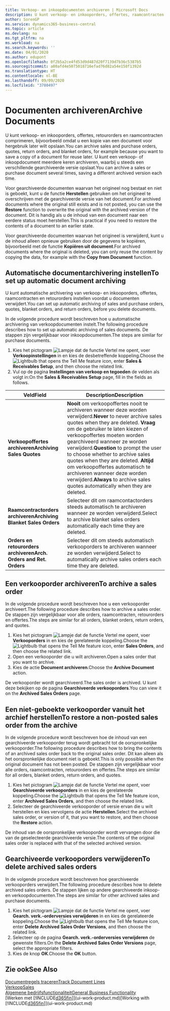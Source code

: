 ```yaml
---
title: Verkoop- en inkoopdocumenten archiveren | Microsoft Docs
description: U kunt verkoop- en inkooporders, offertes, raamcontracten, retourorders en raamcontracten archiveren en u kunt het gearchiveerde document gebruiken om het document waaruit het is gearchiveerd, opnieuw te maken.
author: SorenGP
ms.service: dynamics365-business-central
ms.topic: article
ms.devlang: na
ms.tgt_pltfrm: na
ms.workload: na
ms.search.keywords: ''
ms.date: 04/01/2020
ms.author: edupont
ms.openlocfilehash: 0f2b5a2ce4fd53d9d487d20f7139d7b36c5387b5
ms.sourcegitcommit: a80afd4e5075018716efad76d82a54e158f1392d
ms.translationtype: HT
ms.contentlocale: nl-BE
ms.lasthandoff: 09/09/2020
ms.locfileid: "3780497"
---
```

# <a name="archive-documents"></a><span data-ttu-id="71aed-103">Documenten archiveren</span><span class="sxs-lookup"><span data-stu-id="71aed-103">Archive Documents</span></span>
<span data-ttu-id="71aed-104">U kunt verkoop- en inkooporders, offertes, retourorders en raamcontracten comprimeren, bijvoorbeeld omdat u een kopie van een document voor hergebruik later wilt opslaan.</span><span class="sxs-lookup"><span data-stu-id="71aed-104">You can archive sales and purchase orders, quotes, return orders, and blanket orders, for example because you want to save a copy of a document for reuse later.</span></span> <span data-ttu-id="71aed-105">U kunt een verkoop- of inkoopdocument meerdere keren archiveren, waarbij u steeds een verschillende gearchiveerde versie opslaat.</span><span class="sxs-lookup"><span data-stu-id="71aed-105">You can archive a sales or purchase document several times, saving a different archived version each time.</span></span>

<span data-ttu-id="71aed-106">Voor gearchiveerde documenten waarvan het origineel nog bestaat en niet is geboekt, kunt u de functie **Herstellen** gebruiken om het origineel te overschrijven met de gearchiveerde versie van het document.</span><span class="sxs-lookup"><span data-stu-id="71aed-106">For archived documents where the original still exists and is not posted, you can use the **Restore** function to overwrite the original with the archived version of the document.</span></span> <span data-ttu-id="71aed-107">Dit is handig als u de inhoud van een document naar een eerdere status moet herstellen.</span><span class="sxs-lookup"><span data-stu-id="71aed-107">This is practical if you need to restore the contents of a document to an earlier state.</span></span>

<span data-ttu-id="71aed-108">Voor gearchiveerde documenten waarvan het origineel is verwijderd, kunt u de inhoud alleen opnieuw gebruiken door de gegevens te kopiëren, bijvoorbeeld met de functie **Kopiëren uit document**.</span><span class="sxs-lookup"><span data-stu-id="71aed-108">For archived documents where the original is deleted, you can only reuse the content by copying the data, for example with the **Copy from Document** function.</span></span>   

## <a name="to-set-up-automatic-document-archiving"></a><span data-ttu-id="71aed-109">Automatische documentarchivering instellen</span><span class="sxs-lookup"><span data-stu-id="71aed-109">To set up automatic document archiving</span></span>  
<span data-ttu-id="71aed-110">U kunt automatische archivering van verkoop- en inkooporders, offertes, raamcontracten en retourorders instellen voordat u documenten verwijdert.</span><span class="sxs-lookup"><span data-stu-id="71aed-110">You can set up automatic archiving of sales and purchase orders, quotes, blanket orders, and return orders, before you delete documents.</span></span>

<span data-ttu-id="71aed-111">In de volgende procedure wordt beschreven hoe u automatische archivering van verkoopdocumenten instelt.</span><span class="sxs-lookup"><span data-stu-id="71aed-111">The following procedure describes how to set up automatic archiving of sales documents.</span></span> <span data-ttu-id="71aed-112">De stappen zijn vergelijkbaar voor inkoopdocumenten.</span><span class="sxs-lookup"><span data-stu-id="71aed-112">The steps are similar for purchase documents.</span></span>
1.  <span data-ttu-id="71aed-113">Kies het pictogram ![Lampje dat de functie Vertel me opent](media/ui-search/search_small.png "Vertel me wat u wilt doen"), voer **Verkoopinstellingen** in en kies de desbetreffende koppeling.</span><span class="sxs-lookup"><span data-stu-id="71aed-113">Choose the ![Lightbulb that opens the Tell Me feature](media/ui-search/search_small.png "Tell me what you want to do") icon, enter **Sales & Receivables Setup**, and then choose the related link.</span></span>
2. <span data-ttu-id="71aed-114">Vul op de pagina **Instellingen van verkoop en tegoeden** de velden als volgt in:</span><span class="sxs-lookup"><span data-stu-id="71aed-114">On the **Sales & Receivables Setup** page, fill in the fields as follows.</span></span>

|<span data-ttu-id="71aed-115">Veld</span><span class="sxs-lookup"><span data-stu-id="71aed-115">Field</span></span>|<span data-ttu-id="71aed-116">Description</span><span class="sxs-lookup"><span data-stu-id="71aed-116">Description</span></span>|
|-----|-----------|
|<span data-ttu-id="71aed-117">**Verkoopoffertes archiveren**</span><span class="sxs-lookup"><span data-stu-id="71aed-117">**Archiving Sales Quotes**</span></span>|<span data-ttu-id="71aed-118">**Nooit** om verkoopoffertes nooit te archiveren wanneer deze worden verwijderd.</span><span class="sxs-lookup"><span data-stu-id="71aed-118">**Never** to never archive sales quotes when they are deleted.</span></span> <span data-ttu-id="71aed-119">**Vraag** om de gebruiker te laten kiezen of verkoopoffertes moeten worden gearchiveerd wanneer ze worden verwijderd.</span><span class="sxs-lookup"><span data-stu-id="71aed-119">**Question** to prompt the user to choose whether to archive sales quotes when they are deleted.</span></span> <span data-ttu-id="71aed-120">**Altijd** om verkoopoffertes automatisch te archiveren wanneer deze worden verwijderd.</span><span class="sxs-lookup"><span data-stu-id="71aed-120">**Always** to archive sales quotes automatically when they are deleted.</span></span>|
|<span data-ttu-id="71aed-121">**Raamcontractorders archiveren**</span><span class="sxs-lookup"><span data-stu-id="71aed-121">**Archiving Blanket Sales Orders**</span></span>|<span data-ttu-id="71aed-122">Selecteer dit om raamcontactorders steeds automatisch te archiveren wanneer ze worden verwijderd.</span><span class="sxs-lookup"><span data-stu-id="71aed-122">Select to archive blanket sales orders automatically each time they are deleted.</span></span>|
|<span data-ttu-id="71aed-123">**Orders en retourorders archiveren**</span><span class="sxs-lookup"><span data-stu-id="71aed-123">**Arch. Orders and Ret. Orders**</span></span>|<span data-ttu-id="71aed-124">Selecteer dit om steeds automatisch verkooporders te archiveren wanneer ze worden verwijderd.</span><span class="sxs-lookup"><span data-stu-id="71aed-124">Select to automatically archive sales orders each time they are deleted.</span></span>|

## <a name="to-archive-a-sales-order"></a><span data-ttu-id="71aed-125">Een verkooporder archiveren</span><span class="sxs-lookup"><span data-stu-id="71aed-125">To archive a sales order</span></span>
<span data-ttu-id="71aed-126">In de volgende procedure wordt beschreven hoe u een verkooporder archiveert.</span><span class="sxs-lookup"><span data-stu-id="71aed-126">The following procedure describes how to archive a sales order.</span></span> <span data-ttu-id="71aed-127">De stappen zijn vergelijkbaar voor alle orders, raamcontracten, retourorders en offertes.</span><span class="sxs-lookup"><span data-stu-id="71aed-127">The steps are similar for all orders, blanket orders, return orders, and quotes.</span></span>

1.  <span data-ttu-id="71aed-128">Kies het pictogram ![Lampje dat de functie Vertel me opent](media/ui-search/search_small.png "Vertel me wat u wilt doen"), voer **Verkooporders** in en kies de gerelateerde koppeling.</span><span class="sxs-lookup"><span data-stu-id="71aed-128">Choose the ![Lightbulb that opens the Tell Me feature](media/ui-search/search_small.png "Tell me what you want to do") icon, enter **Sales Orders**, and then choose the related link.</span></span>  
2.  <span data-ttu-id="71aed-129">Open een verkooporder die u wilt archiveren.</span><span class="sxs-lookup"><span data-stu-id="71aed-129">Open a sales order that you want to archive.</span></span>  
3.  <span data-ttu-id="71aed-130">Kies de actie **Document archiveren**.</span><span class="sxs-lookup"><span data-stu-id="71aed-130">Choose the **Archive Document** action.</span></span>

<span data-ttu-id="71aed-131">De verkooporder wordt gearchiveerd.</span><span class="sxs-lookup"><span data-stu-id="71aed-131">The sales order is archived.</span></span> <span data-ttu-id="71aed-132">U kunt deze bekijken op de pagina **Gearchiveerde verkooporders**.</span><span class="sxs-lookup"><span data-stu-id="71aed-132">You can view it on the **Archived Sales Orders** page.</span></span>

## <a name="to-restore-a-non-posted-sales-order-from-the-archive"></a><span data-ttu-id="71aed-133">Een niet-geboekte verkooporder vanuit het archief herstellen</span><span class="sxs-lookup"><span data-stu-id="71aed-133">To restore a non-posted sales order from the archive</span></span>
<span data-ttu-id="71aed-134">In de volgende procedure wordt beschreven hoe de inhoud van een gearchiveerde verkooporder terug wordt gebracht tot de oorspronkelijke verkooporder.</span><span class="sxs-lookup"><span data-stu-id="71aed-134">The following procedure describes how to bring the contents of an archived sales order back to the original sales order.</span></span> <span data-ttu-id="71aed-135">Dit kan alleen als het oorspronkelijke document niet is geboekt.</span><span class="sxs-lookup"><span data-stu-id="71aed-135">This is only possible when the original document has not been posted.</span></span> <span data-ttu-id="71aed-136">De stappen zijn vergelijkbaar voor alle orders, raamcontracten, retourorders en offertes.</span><span class="sxs-lookup"><span data-stu-id="71aed-136">The steps are similar for all orders, blanket orders, return orders, and quotes.</span></span>

1. <span data-ttu-id="71aed-137">Kies het pictogram ![Lampje dat de functie Vertel me opent](media/ui-search/search_small.png "Vertel me wat u wilt doen"), voer **Gearchiveerde verkooporders** in en kies de gerelateerde koppeling.</span><span class="sxs-lookup"><span data-stu-id="71aed-137">Choose the ![Lightbulb that opens the Tell Me feature](media/ui-search/search_small.png "Tell me what you want to do") icon, enter **Archived Sales Orders**, and then choose the related link.</span></span>
2. <span data-ttu-id="71aed-138">Selecteer de gearchiveerde verkooporder of versie ervan die u wilt herstellen en kies vervolgens de actie **Herstellen**.</span><span class="sxs-lookup"><span data-stu-id="71aed-138">Select the archived sales order, or version of it, that you want to restore, and then choose the **Restore** action.</span></span>  

<span data-ttu-id="71aed-139">De inhoud van de oorspronkelijke verkooporder wordt vervangen door die van de geselecteerde gearchiveerde versie.</span><span class="sxs-lookup"><span data-stu-id="71aed-139">The contents of the original sales order is replaced with that of the selected archived version.</span></span>

## <a name="to-delete-archived-sales-orders"></a><span data-ttu-id="71aed-140">Gearchiveerde verkooporders verwijderen</span><span class="sxs-lookup"><span data-stu-id="71aed-140">To delete archived sales orders</span></span>
<span data-ttu-id="71aed-141">In de volgende procedure wordt beschreven hoe gearchiveerde verkooporders verwijdert.</span><span class="sxs-lookup"><span data-stu-id="71aed-141">The following procedure describes how to delete archived sales orders.</span></span> <span data-ttu-id="71aed-142">De stappen lijken op andere gearchiveerde inkoop- en verkoopdocumenten.</span><span class="sxs-lookup"><span data-stu-id="71aed-142">The steps are similar for other archived sales and purchase documents.</span></span>

1.  <span data-ttu-id="71aed-143">Kies het pictogram ![Lampje dat de functie Vertel me opent](media/ui-search/search_small.png "Vertel me wat u wilt doen"), voer **Gearch. verk.-orderversies verwijderen** in en kies de gerelateerde koppeling.</span><span class="sxs-lookup"><span data-stu-id="71aed-143">Choose the ![Lightbulb that opens the Tell Me feature](media/ui-search/search_small.png "Tell me what you want to do") icon, enter **Delete Archived Sales Order Versions**, and then choose the related link.</span></span>  
2.  <span data-ttu-id="71aed-144">Selecteer op de pagina **Gearch. verk.-orderversies verwijderen** de gewenste filters.</span><span class="sxs-lookup"><span data-stu-id="71aed-144">On the **Delete Archived Sales Order Versions** page, select the appropriate filters.</span></span>  
3.  <span data-ttu-id="71aed-145">Kies de knop **OK**.</span><span class="sxs-lookup"><span data-stu-id="71aed-145">Choose the **OK** button.</span></span>

## <a name="see-also"></a><span data-ttu-id="71aed-146">Zie ook</span><span class="sxs-lookup"><span data-stu-id="71aed-146">See Also</span></span>
[<span data-ttu-id="71aed-147">Documentregels traceren</span><span class="sxs-lookup"><span data-stu-id="71aed-147">Track Document Lines</span></span>](across-how-to-track-document-lines.md)  
[<span data-ttu-id="71aed-148">Verkoop</span><span class="sxs-lookup"><span data-stu-id="71aed-148">Sales</span></span>](sales-manage-sales.md)  
[<span data-ttu-id="71aed-149">Algemene bedrijfsfunctionaliteit</span><span class="sxs-lookup"><span data-stu-id="71aed-149">General Business Functionality</span></span>](ui-across-business-areas.md)  
<span data-ttu-id="71aed-150">[Werken met [!INCLUDE[d365fin](includes/d365fin_md.md)]](ui-work-product.md)</span><span class="sxs-lookup"><span data-stu-id="71aed-150">[Working with [!INCLUDE[d365fin](includes/d365fin_md.md)]](ui-work-product.md)</span></span>
